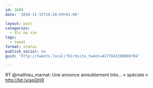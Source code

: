 ```yaml
---
id: 1680
date: '2010-11-15T14:20:59+01:00'

layout: post
categories:
  - Vis ma vie
tags:
  - tweet
format: status
publish_social: no
guid: 'http://tweets.local/?birdsite_tweet=4177043289800704'

---
```


RT @mathieu\_marnat: Une annonce ameublement très… « spéciale » http://bit.ly/apQhl9